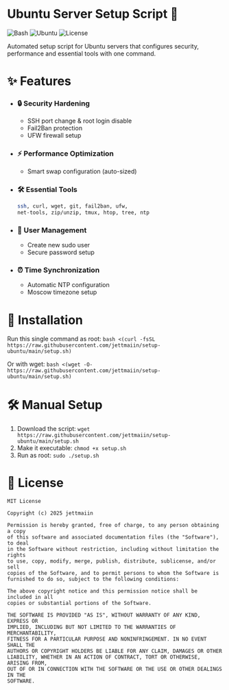 # Ubuntu Server Setup Script 🚀

![Bash](https://img.shields.io/badge/-Bash-4EAA25?logo=gnu-bash&logoColor=white)
![Ubuntu](https://img.shields.io/badge/-Ubuntu-E95420?logo=ubuntu&logoColor=white)
![License](https://img.shields.io/badge/license-MIT-blue)

Automated setup script for Ubuntu servers that configures security, performance and essential tools with one command.

# ✨ Features

- ### 🔒 **Security Hardening**
  - SSH port change & root login disable
  - Fail2Ban protection
  - UFW firewall setup

- ### ⚡ **Performance Optimization**
  - Smart swap configuration (auto-sized)

- ### 🛠️ **Essential Tools**
  ```bash
  ssh, curl, wget, git, fail2ban, ufw, 
  net-tools, zip/unzip, tmux, htop, tree, ntp
  ```
- ### 👥 **User Management**
  - Create new sudo user
  - Secure password setup

- ### ⏰ **Time Synchronization**
  - Automatic NTP configuration
  - Moscow timezone setup

# 🚀 Installation

Run this single command as root:
`bash <(curl -fsSL https://raw.githubusercontent.com/jettmaiin/setup-ubuntu/main/setup.sh)`

Or with wget:
`bash <(wget -O- https://raw.githubusercontent.com/jettmaiin/setup-ubuntu/main/setup.sh)`

# 🛠️ Manual Setup
1. Download the script: `wget https://raw.githubusercontent.com/jettmaiin/setup-ubuntu/main/setup.sh`
2. Make it executable: `chmod +x setup.sh`
3. Run as root: `sudo ./setup.sh`

# 📜 License
```text
MIT License

Copyright (c) 2025 jettmaiin

Permission is hereby granted, free of charge, to any person obtaining a copy
of this software and associated documentation files (the "Software"), to deal
in the Software without restriction, including without limitation the rights
to use, copy, modify, merge, publish, distribute, sublicense, and/or sell
copies of the Software, and to permit persons to whom the Software is
furnished to do so, subject to the following conditions:

The above copyright notice and this permission notice shall be included in all
copies or substantial portions of the Software.

THE SOFTWARE IS PROVIDED "AS IS", WITHOUT WARRANTY OF ANY KIND, EXPRESS OR
IMPLIED, INCLUDING BUT NOT LIMITED TO THE WARRANTIES OF MERCHANTABILITY,
FITNESS FOR A PARTICULAR PURPOSE AND NONINFRINGEMENT. IN NO EVENT SHALL THE
AUTHORS OR COPYRIGHT HOLDERS BE LIABLE FOR ANY CLAIM, DAMAGES OR OTHER
LIABILITY, WHETHER IN AN ACTION OF CONTRACT, TORT OR OTHERWISE, ARISING FROM,
OUT OF OR IN CONNECTION WITH THE SOFTWARE OR THE USE OR OTHER DEALINGS IN THE
SOFTWARE.
```
